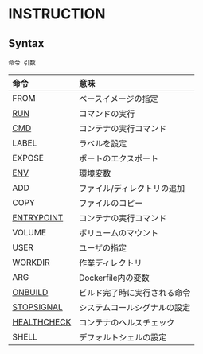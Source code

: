 # INSTRUCTION
## Syntax
```
命令 引数
```
|命令|意味|
|:---|:---|
|FROM|ベースイメージの指定|
|[RUN](https://github.com/thetaru/memorandum/tree/master/OS/Linux/CentOS8/Docker/dockerfile/INSTRUCTION/RUN)|コマンドの実行|
|[CMD](https://github.com/thetaru/memorandum/tree/master/OS/Linux/CentOS8/Docker/dockerfile/INSTRUCTION/CMD)|コンテナの実行コマンド|
|LABEL|ラベルを設定|
|EXPOSE|ポートのエクスポート|
|[ENV](https://github.com/thetaru/memorandum/tree/master/OS/Linux/CentOS8/Docker/dockerfile/INSTRUCTION/ENV)|環境変数|
|ADD|ファイル/ディレクトリの追加|
|COPY|ファイルのコピー|
|[ENTRYPOINT](https://github.com/thetaru/memorandum/tree/master/OS/Linux/CentOS8/Docker/dockerfile/INSTRUCTION/ENTRYPOINT)|コンテナの実行コマンド|
|VOLUME|ボリュームのマウント|
|USER|ユーザの指定|
|[WORKDIR](https://github.com/thetaru/memorandum/tree/master/OS/Linux/CentOS8/Docker/dockerfile/INSTRUCTION/WORKDIR)|作業ディレクトリ|
|ARG|Dockerfile内の変数|
|[ONBUILD](https://github.com/thetaru/memorandum/tree/master/OS/Linux/CentOS8/Docker/dockerfile/INSTRUCTION/ONBUILD)|ビルド完了時に実行される命令|
|[STOPSIGNAL](https://github.com/thetaru/memorandum/tree/master/OS/Linux/CentOS8/Docker/dockerfile/INSTRUCTION/STOPSIGNAL)|システムコールシグナルの設定|
|[HEALTHCHECK](https://github.com/thetaru/memorandum/tree/master/OS/Linux/CentOS8/Docker/dockerfile/INSTRUCTION/HEALTHCHECK)|コンテナのヘルスチェック|
|SHELL|デフォルトシェルの設定|
